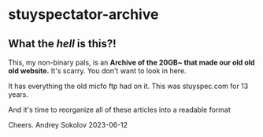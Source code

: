 stuyspectator-archive
=====================

## What the *hell* is this?!

This, my non-binary pals, is an **Archive of the 20GB~ that made our old old old website.** It's scarry. You don't want to look in here.

It has everything the old micfo ftp had on it. This was stuyspec.com for 13 years.

And it's time to reorganize all of these articles into a readable format

Cheers.
Andrey Sokolov
2023-06-12
